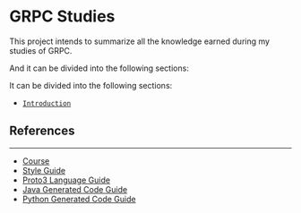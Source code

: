 # GRPC Studies

This project intends to summarize all the knowledge earned during my studies of GRPC.

And it can be divided into the following sections:

It can be divided into the following sections:

- [`Introduction`](./00-Introduction.md)

## References
---

- [Course](https://www.udemy.com/course/protocol-buffers)
- [Style Guide](https://protobuf.dev/programming-guides/style/)
- [Proto3 Language Guide](https://protobuf.dev/programming-guides/proto3)
- [Java Generated Code Guide](https://protobuf.dev/reference/java/java-generated)
- [Python Generated Code Guide](https://protobuf.dev/reference/python/python-generated/)